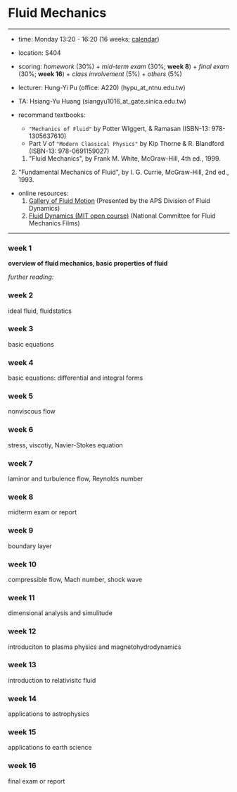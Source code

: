 # Fluid Mechanics
---

- time: Monday 13:20 - 16:20 (16 weeks; [calendar](/lecture/GR_pdf/2020calendar.pdf))

- location: S404 

- scoring: *homework* (30%) + *mid-term exam* (30%; **week 8**) + *final exam* (30%; **week 16**) + *class involvement* (5%) + *others* (5%)

- lecturer: Hung-Yi Pu (office: A220)
(hypu_at_ntnu.edu.tw)

- TA: Hsiang-Yu Huang
(siangyu1016_at_gate.sinica.edu.tw)



- recommand textbooks: 

  - `"Mechanics of Fluid"` by Potter WIggert, & Ramasan (ISBN-13: 978-1305637610)
  - Part V of `"Modern Classical Physics"` by Kip Thorne & R. Blandford (ISBN-13: 978-0691159027)
  1. "Fluid Mechanics", by Frank M. White, McGraw-Hill, 4th ed., 1999.
2. "Fundamental Mechanics of Fluid", by I. G. Currie, McGraw-Hill, 2nd ed., 1993.



- online resources:
  1. [Gallery of Fluid Motion](https://gfm.aps.org/meetings?) (Presented by the APS Division of Fluid Dynamics)
  2. [Fluid Dynamics (MIT open course)](http://web.mit.edu/hml/ncfmf.html#preface) (National Committee for Fluid Mechanics Films)


---
### week 1
**overview of fluid mechanics, basic properties of fluid**

*further reading:*


### week 2
ideal fluid, fluidstatics

### week 3 
basic equations

### week 4 
basic equations:  differential and integral forms

### week 5  
nonviscous flow

### week 6    
stress, viscotiy, Navier-Stokes equation

### week 7   
laminor and turbulence flow, Reynolds number

### week 8 
midterm exam or report


### week 9 
boundary layer

### week 10
compressible flow, Mach number, shock wave

### week 11
dimensional analysis and simulitude

### week 12
introduciton to plasma physics and magnetohydrodynamics

### week 13
introduction to relativisitc fluid

### week 14
applications to astrophysics

### week 15
applications to earth science

### week 16
final exam or report
